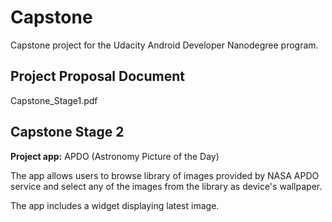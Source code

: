 # Capstone
Capstone project for the Udacity Android Developer Nanodegree program.

## Project Proposal Document
Capstone_Stage1.pdf

## Capstone Stage 2
**Project app:** APDO (Astronomy Picture of the Day)

The app allows users to browse library of images provided by NASA APDO  service and select any of the images from the library as device's wallpaper.

The app includes a widget displaying latest image.
